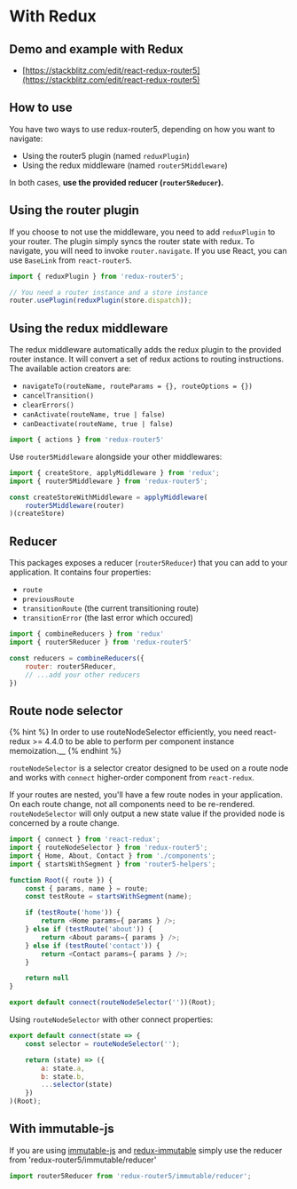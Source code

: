 # With Redux


## Demo and example with Redux

* [https://stackblitz.com/edit/react-redux-router5](https://stackblitz.com/edit/react-redux-router5)


## How to use

You have two ways to use redux-router5, depending on how you want to navigate:
- Using the router5 plugin (named `reduxPlugin`) 
- Using the redux middleware (named `router5Middleware`)

In both cases, __use the provided reducer (`router5Reducer`).__


## Using the router plugin

If you choose to not use the middleware, you need to add `reduxPlugin` to your router. The plugin simply syncs the router state with redux. To navigate, you will need to invoke `router.navigate`. If you use React, you can use `BaseLink` from `react-router5`.

```js
import { reduxPlugin } from 'redux-router5';

// You need a router instance and a store instance
router.usePlugin(reduxPlugin(store.dispatch));
```


## Using the redux middleware

The redux middleware automatically adds the redux plugin to the provided router instance. It will convert a set of redux actions to routing instructions. The available action creators are:

- `navigateTo(routeName, routeParams = {}, routeOptions = {})`
- `cancelTransition()`
- `clearErrors()`
- `canActivate(routeName, true | false)`
- `canDeactivate(routeName, true | false)`

```javascript
import { actions } from 'redux-router5'
```

Use `router5Middleware` alongside your other middlewares:

```javascript
import { createStore, applyMiddleware } from 'redux';
import { router5Middleware } from 'redux-router5';

const createStoreWithMiddleware = applyMiddleware(
    router5Middleware(router)
)(createStore)
```


## Reducer

This packages exposes a reducer (`router5Reducer`) that you can add to your application. It contains four properties:
- `route`
- `previousRoute`
- `transitionRoute` (the current transitioning route)
- `transitionError` (the last error which occured)

```js
import { combineReducers } from 'redux'
import { router5Reducer } from 'redux-router5'

const reducers = combineReducers({
    router: router5Reducer,
    // ...add your other reducers
})
```


## Route node selector

{% hint %}
In order to use routeNodeSelector efficiently, you need react-redux >= 4.4.0 to be able to perform per component instance memoization.__
{% endhint %}

`routeNodeSelector` is a selector creator designed to be used on a route node and works with `connect` higher-order component from `react-redux`.

If your routes are nested, you'll have a few route nodes in your application. On each route change, not all components need to be re-rendered. `routeNodeSelector` will only output a new state value if the provided node is concerned by a route change.


```javascript
import { connect } from 'react-redux';
import { routeNodeSelector } from 'redux-router5';
import { Home, About, Contact } from './components';
import { startsWithSegment } from 'router5-helpers';

function Root({ route }) {
    const { params, name } = route;
    const testRoute = startsWithSegment(name);

    if (testRoute('home')) {
        return <Home params={ params } />;
    } else if (testRoute('about')) {
        return <About params={ params } />;
    } else if (testRoute('contact')) {
        return <Contact params={ params } />;
    }

    return null
}

export default connect(routeNodeSelector(''))(Root);
```

Using `routeNodeSelector` with other connect properties:

```js
export default connect(state => {
    const selector = routeNodeSelector('');

    return (state) => ({
        a: state.a,
        b: state.b,
        ...selector(state)
    })
)(Root);
```


## With immutable-js

If you are using [immutable-js](https://github.com/facebook/immutable-js) and [redux-immutable](https://github.com/gajus/redux-immutable) simply use the reducer from 'redux-router5/immutable/reducer' 

```javascript
import router5Reducer from 'redux-router5/immutable/reducer';
```
